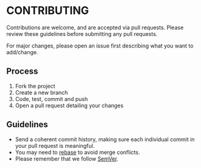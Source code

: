 # CONTRIBUTING

Contributions are welcome, and are accepted via pull requests.
Please review these guidelines before submitting any pull requests.

For major changes, please open an issue first describing what you want to add/change.

## Process

1. Fork the project
2. Create a new branch
3. Code, test, commit and push
4. Open a pull request detailing your changes

## Guidelines

* Send a coherent commit history, making sure each individual commit in your pull request is meaningful.
* You may need to [rebase](https://git-scm.com/book/en/v2/Git-Branching-Rebasing) to avoid merge conflicts.
* Please remember that we follow [SemVer](http://semver.org/).
